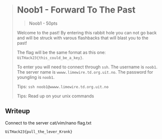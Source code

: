 > # Noob1 - Forward To The Past
>
> > Noob1 - 50pts
>
> Welcome to the past! By entering this rabbit hole you can not go back and will be struck with varous flashbacks that will blast you to the past!
>
> The flag will be the same format as this one:
> `UiTHack23{this_could_be_a_key}`.
>
> To enter you will need to connect through `ssh`.
> The username is `noob1`.
> The server name is `wwww.limewire.td.org.uit.no`.
> The password for youngling is `noob1`.
>
> Tips:
> `ssh noob1@wwww.limewire.td.org.uit.no`
>
> Tips:
> Read up on your unix commands

## Writeup

Connect to the server cat/vim/nano flag.txt

`UiTHack23{pull_the_lever_Kronk}`
